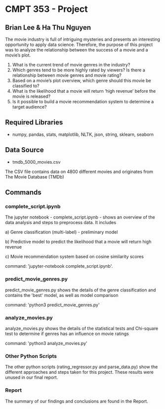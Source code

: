 # CMPT 353 - Project
## Brian Lee & Ha Thu Nguyen

The movie industry is full of intriguing mysteries and presents an interesting opportunity to apply data science. Therefore, the purpose of this project was to analyze the relationship between the success of a movie and a movie’s plot.

1.	What is the current trend of movie genres in the industry?
2.	Which genres tend to be more highly rated by viewers? Is there a relationship between movie genres and movie rating?
3. 	Based on a movie’s plot overview, which genre should this movie be classified to?
4.	What is the likelihood that a movie will return ‘high revenue’ before the movie is released?
5.	Is it possible to build a movie recommendation system to determine a target audience?

## Required Libraries
- numpy, pandas, stats, matplotlib, NLTK, json, string, sklearn, seaborn

## Data Source 
- tmdb_5000_movies.csv

The CSV file contains data on 4800 different movies and originates from The Movie Database (TMDb)

## Commands
### complete_script.ipynb
The jupyter notebook - complete_script.ipynb - shows an overview of the data analysis and steps to preprocess data. It includes 

a) Genre classification (multi-label) - preliminary model 

b) Predictive model to predict the likelihood that a movie will return high revenue

c) Movie recommendation system based on cosine similarity scores

command: 'jupyter-notebook complete_script.ipynb'.

### predict_movie_genres.py

predict_movie_genres.py shows the details of the genre classification and contains the 'best' model, as well as model comparison

command: 'python3 predict_movie_genres.py' 

### analyze_movies.py

analyze_movies.py shows the details of the statistical tests and Chi-square test to determine if genres has an influence on movie ratings

command: 'python3 analyze_movies.py' 

### Other Python Scripts

The other python scripts (rating_regressor.py and parse_data.py) show the different approaches and steps taken for this project. These results were unused in our final report.

### Report

The summary of our findings and conclusions are found in the Report.

